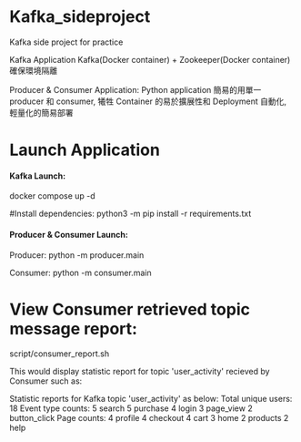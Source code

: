 # Kafka_sideproject
Kafka side project for practice


Kafka Application Kafka(Docker container) + Zookeeper(Docker container)
確保環境隔離

Producer & Consumer Application: Python application
簡易的用單一 producer 和 consumer, 犧牲 Container 的易於擴展性和 Deployment 自動化, 輕量化的簡易部署


# Launch Application
#### Kafka Launch:
docker compose up -d


#Install dependencies:
python3 -m pip install -r requirements.txt

#### Producer & Consumer Launch:

Producer:
python -m producer.main

Consumer:
python -m consumer.main

# View Consumer retrieved topic message report:
script/consumer_report.sh

This would display statistic report for topic 'user_activity' recieved by Consumer such as:

Statistic reports for Kafka topic 'user_activity' as below:
Total unique users: 18
Event type counts:
      5 search
      5 purchase
      4 login
      3 page_view
      2 button_click
Page counts:
      4 profile
      4 checkout
      4 cart
      3 home
      2 products
      2 help



